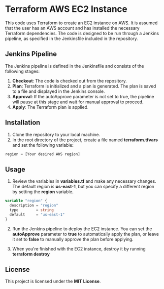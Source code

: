 # Terraform AWS EC2 Instance

This code uses Terraform to create an EC2 instance on AWS. It is assumed that the user has an AWS account and has installed the necessary Terraform dependencies. The code is designed to be run through a Jenkins pipeline, as specified in the Jenkinsfile included in the repository.

## **Jenkins Pipeline**

The Jenkins pipeline is defined in the Jenkinsfile and consists of the following stages:

1. **Checkout**: The code is checked out from the repository.
2. **Plan**: Terraform is initialized and a plan is generated. The plan is saved to a file and displayed in the Jenkins console.
3. **Approval**: If the autoApprove parameter is not set to true, the pipeline will pause at this stage and wait for manual approval to proceed.
4. **Apply**: The Terraform plan is applied.

## **Installation**

1. Clone the repository to your local machine.
2. In the root directory of the project, create a file named **terraform.tfvars** and set the following variable:

```Terraform
region = [Your desired AWS region]
```

## **Usage**

1. Review the variables in **variables.tf** and make any necessary changes. The default region is **us-east-1**, but you can specify a different region by setting the **region** variable.

```Terraform
variable "region" {
  description = "region"
  type        = string
  default     = "us-east-1"
}
```

2. Run the Jenkins pipeline to deploy the EC2 instance. You can set the **autoApprove** parameter to **true** to automatically apply the plan, or leave it set to **false** to manually approve the plan before applying.

3. When you're finished with the EC2 instance, destroy it by running **terraform destroy**

## **License**

This project is licensed under the **MIT License**.
